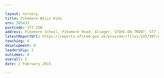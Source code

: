 ```yaml
---

layout: nursery
title: Pikemere Whizz Kids
urn: 305433
postcode: ST7 2SW
address: Pikemere School, Pikemere Road, Alsager, STOKE-ON-TRENT, ST7 2SW
latestReportUrl: https://reports.ofsted.gov.uk/provider/files/2457307/urn/305433.pdf
teaching: 0
development: 0
leadership: 2
outcomes: 0
overall: 2
date: 2 February 2015

---
```

